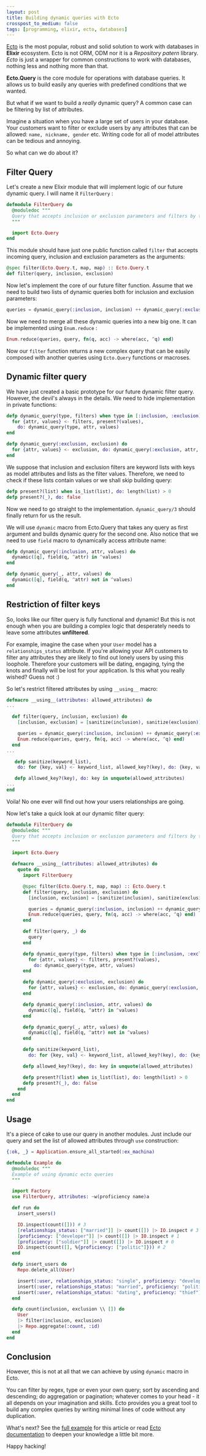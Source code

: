 ```yaml
---
layout: post
title: Building dynamic queries with Ecto
crosspost_to_medium: false
tags: [programming, elixir, ecto, databases]
---
```


[Ecto](https://github.com/elixir-ecto/ecto) is the most popular, robust and solid solution to work with databases in **Elixir** ecosystem. Ecto is not ORM, ODM nor it is a *Repository patern* library. *Ecto* is just a wrapper for common constructions to work with databases, nothing less and nothing more than that.

**Ecto.Query** is the core module for operations with database queries. It allows us to build easily any queries with predefined conditions that we wanted.

But what if we want to build a *really* dynamic query? A common case can be filtering by list of attributes.

Imagine a situation when you have a large set of users in your database. Your customers want to filter or exclude users by any attributes that can be allowed: `name, nickname, gender` etc. Writing code for all of model attributes can be tedious and annoying.

So what can we do about it?

## Filter Query

Let's create a new Elixir module that will implement logic of our future dynamic query. I will name it `FilterQuery` :

```elixir
defmodule FilterQuery do
  @moduledoc """
  Query that accepts inclusion or exclusion parameters and filters by this parameters
  """

  import Ecto.Query
end
```

This module should have just one public function called `filter` that accepts incoming query, inclusion and exclusion parameters as the arguments:

```elixir
@spec filter(Ecto.Query.t, map, map) :: Ecto.Query.t
def filter(query, inclusion, exclusion) 
```

Now let's implement the core of our future filter function. Assume that we need to build two lists of dynamic queries both for inclusion and exclusion parameters:

```elixir
queries = dynamic_query(:inclusion, inclusion) ++ dynamic_query(:exclusion, exclusion)
```

Now we need to merge all these dynamic queries into a new big one. It can be implemented using `Enum.reduce` : 

```elixir
Enum.reduce(queries, query, fn(q, acc) -> where(acc, ^q) end)
```

Now our `filter` function returns a new complex query that can be easily composed with another queries using `Ecto.Query` functions or macroses.

## Dynamic filter query

We  have just created a basic prototype for our future dynamic filter query. However, the devil's always in the details. We need to hide implementation in private functions:

```elixir
defp dynamic_query(type, filters) when type in [:inclusion, :exclusion] do
  for {attr, values} <- filters, present?(values),
    do: dynamic_query(type, attr, values)
end

defp dynamic_query(:exclusion, exclusion) do
  for {attr, values} <- exclusion, do: dynamic_query(:exclusion, attr, values)
end
```

We suppose that inclusion and exclusion filters are keyword lists with keys as model attributes and lists as the filter values. Therefore, we need to check if these lists contain values or we shall skip building query:

```elixir
defp present?(list) when is_list(list), do: length(list) > 0
defp present?(_), do: false
```

Now we need to go straight to the implementation. `dynamic_query/3` should finally return for us the result.

We will use `dynamic` macro from Ecto.Query that takes any query as first argument and builds dynamic query for the second one. Also notice that we need to use `field` macro to dynamically access attribute name:

```elixir
defp dynamic_query(:inclusion, attr, values) do
  dynamic([q], field(q, ^attr) in ^values)
end

defp dynamic_query(_, attr, values) do
  dynamic([q], field(q, ^attr) not in ^values)
end
```

## Restriction of filter keys

So, looks like our filter query is fully functional and dynamic! But this is not enough when you are building a complex logic that desperately needs to leave some attributes **unfiltered**.

For example, imagine the case when your `User` model has a `relationships_status` attribute. If you're allowing your API customers to filter any attributes they are likely to find out lonely users by using this loophole. Therefore your customers will be dating, engaging, tying the knots and finally will be lost for your application. Is this what you really wished? Guess not :)

So let's restrict filtered attributes by using `__using__` macro:

```elixir
defmacro __using__(attributes: allowed_attributes) do
...

  def filter(query, inclusion, exclusion) do
    [inclusion, exclusion] = [sanitize(inclusion), sanitize(exclusion)]

    queries = dynamic_query(:inclusion, inclusion) ++ dynamic_query(:exclusion, exclusion)
    Enum.reduce(queries, query, fn(q, acc) -> where(acc, ^q) end)
  end
...

   defp sanitize(keyword_list),
    do: for {key, val} <- keyword_list, allowed_key?(key), do: {key, val}

   defp allowed_key?(key), do: key in unquote(allowed_attributes)
...
end
```

Voila! No one ever will find out how your users relationships are going.

Now let's take a quick look at our dynamic filter query:

```elixir
defmodule FilterQuery do
  @moduledoc """
  Query that accepts inclusion or exclusion parameters and filters by this parameters
  """

  import Ecto.Query

  defmacro __using__(attributes: allowed_attributes) do
    quote do
      import FilterQuery

      @spec filter(Ecto.Query.t, map, map) :: Ecto.Query.t
      def filter(query, inclusion, exclusion) do
        [inclusion, exclusion] = [sanitize(inclusion), sanitize(exclusion)]

        queries = dynamic_query(:inclusion, inclusion) ++ dynamic_query(:exclusion, exclusion)
        Enum.reduce(queries, query, fn(q, acc) -> where(acc, ^q) end)
      end

      def filter(query, _) do
        query
      end

      defp dynamic_query(type, filters) when type in [:inclusion, :exclusion] do
        for {attr, values} <- filters, present?(values),
          do: dynamic_query(type, attr, values)
      end

      defp dynamic_query(:exclusion, exclusion) do
        for {attr, values} <- exclusion, do: dynamic_query(:exclusion, attr, values)
      end

      defp dynamic_query(:inclusion, attr, values) do
        dynamic([q], field(q, ^attr) in ^values)
      end

      defp dynamic_query(_, attr, values) do
        dynamic([q], field(q, ^attr) not in ^values)
      end

      defp sanitize(keyword_list),
        do: for {key, val} <- keyword_list, allowed_key?(key), do: {key, val}

      defp allowed_key?(key), do: key in unquote(allowed_attributes)

      defp present?(list) when is_list(list), do: length(list) > 0
      defp present?(_), do: false
    end
  end
end

```

## Usage

It's a piece of cake to use our query in another modules. Just include our query and set the list of allowed attributes through `use` construction:

```elixir
{:ok, _} = Application.ensure_all_started(:ex_machina)

defmodule Example do
  @moduledoc """
  Example of using dynamic ecto queries
  """

  import Factory
  use FilterQuery, attributes: ~w(proficiency name)a

  def run do
    insert_users()

    IO.inspect(count([])) # 3
    [relationships_status: ["married"]] |> count([]) |> IO.inspect # 3
    [proficiency: ["developer"]] |> count([]) |> IO.inspect # 1
    [proficiency: ["soldier"]] |> count([]) |> IO.inspect # 0
    IO.inspect(count([], %{proficiency: ["politic"]})) # 2
  end

  defp insert_users do
    Repo.delete_all(User)

    insert(:user, relationships_status: "single", proficiency: "developer")
    insert(:user, relationships_status: "married", proficiency: "politic")
    insert(:user, relationships_status: "dating", proficiency: "thief")
  end

  defp count(inclusion, exclusion \\ []) do
    User
    |> filter(inclusion, exclusion)
    |> Repo.aggregate(:count, :id)
  end
end
```

## Conclusion

However, this is not at all that we can achieve by using `dynamic` macro in Ecto.

You can filter by regex, type or even your own query; sort by ascending and descending; do aggregation or pagination; whatever comes to your head - it all depends on your imagination and skills. Ecto provides you a great tool to build any complex queries by writing minimal lines of code without any duplication.

What's next? See the [full example](https://github.com/ne1ro/dynamic_ecto_query) for this article or read [Ecto documentation](https://hexdocs.pm/ecto/Ecto.Query.html) to deepen your knowledge a little bit more.

Happy hacking!
